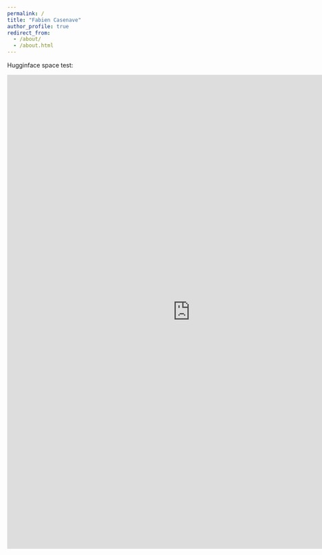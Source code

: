 ```yaml
---
permalink: /
title: "Fabien Casenave"
author_profile: true
redirect_from: 
  - /about/
  - /about.html
---
```


Hugginface space test:
<iframe
	src="https://plaid-datasets-rotor37-visu.hf.space"
	frameborder="0"
	width="850"
	height="1100"
></iframe>
